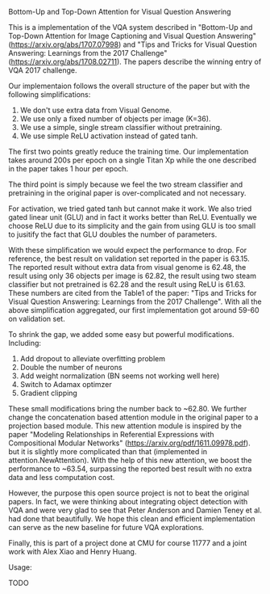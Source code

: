 Bottom-Up and Top-Down Attention for Visual Question Answering

This is a implementation of the VQA system described in "Bottom-Up and
Top-Down Attention for Image Captioning and Visual Question Answering"
(https://arxiv.org/abs/1707.07998) and "Tips and Tricks for Visual
Question Answering: Learnings from the 2017 Challenge"
(https://arxiv.org/abs/1708.02711). The papers describe the winning
entry of VQA 2017 challenge.

Our implementaion follows the overall structure of the paper but with
the following simplifications:

1. We don't use extra data from Visual Genome.
2. We use only a fixed number of objects per image (K=36).
3. We use a simple, single stream classifier without pretraining.
4. We use simple ReLU activation instead of gated tanh.

The first two points greatly reduce the training time. Our
implementation takes around 200s per epoch on a single Titan Xp while
the one described in the paper takes 1 hour per epoch.

The third point is simply because we feel the two stream classifier
and pretraining in the original paper is over-complicated and not
necessary.

For activation, we tried gated tanh but cannot make it work. We also
tried gated linear unit (GLU) and in fact it works better than
ReLU. Eventually we choose ReLU due to its simplicity and the gain
from using GLU is too small to jusitify the fact that GLU doubles the
number of parameters.

With these simplification we would expect the performance to drop. For
reference, the best result on validation set reported in the paper is
63.15. The reported result without extra data from visual genome is
62.48, the result using only 36 objects per image is 62.82, the result
using two steam classifier but not pretrained is 62.28 and the result
using ReLU is 61.63. These numbers are cited from the Table1 of the
paper: "Tips and Tricks for Visual Question Answering: Learnings from
the 2017 Challenge". With all the above simplification aggregated, our
first implementation got around 59-60 on validation set.

To shrink the gap, we added some easy but powerful
modifications. Including:

1. Add dropout to alleviate overfitting problem
2. Double the number of neurons
3. Add weight normalization (BN seems not working well here)
4. Switch to Adamax optimzer
5. Gradient clipping

These small modifications bring the number back to ~62.80.  We further
change the concatenation based attention module in the original paper
to a projection based module. This new attention module is inspired by
the paper "Modeling Relationships in Referential Expressions with
Compositional Modular Networks"
(https://arxiv.org/pdf/1611.09978.pdf).  but it is slightly more
complicated than that (implemented in attention.NewAttention).  With
the help of this new attention, we boost the performance to ~63.54,
surpassing the reported best result with no extra data and less
computation cost.

However, the purpose this open source project is not to beat the
original papers. In fact, we were thinking about integrating object
detection with VQA and were very glad to see that Peter Anderson and
Damien Teney et al. had done that beautifully. We hope this clean and
efficient implementation can serve as the new baseline for future VQA
explorations.

Finally, this is part of a project done at CMU for course 11777 and
a joint work with Alex Xiao and Henry Huang.


Usage:

TODO
